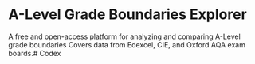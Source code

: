 # A-Level Grade Boundaries Explorer

A free and open-access platform for analyzing and comparing A-Level grade boundaries
Covers data from Edexcel, CIE, and Oxford AQA exam boards.# Codex
